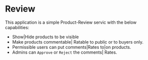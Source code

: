 # Review
This application is a simple Product-Review servic with the below capabilities:

- Show|Hide products to be visible
- Make products commentable| Ratable to public or to buyers only.
- Permissible users can put comments|Rates to|on products.
- Admins can `Approve` or `Reject` the comments| Rates.
